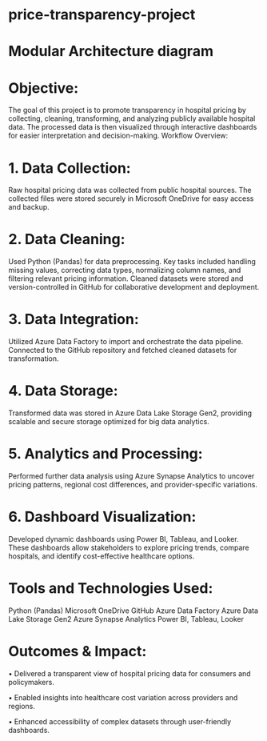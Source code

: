 # price-transparency-project
# Modular Architecture diagram​

# Objective:
The goal of this project is to promote transparency in hospital pricing by collecting, cleaning, transforming, and analyzing publicly available hospital data. The processed data is then visualized through interactive dashboards for easier interpretation and decision-making.
Workflow Overview:
# 1. Data Collection:
Raw hospital pricing data was collected from public hospital sources. The collected files were stored securely in Microsoft OneDrive for easy access and backup.
# 2. Data Cleaning:
Used Python (Pandas) for data preprocessing. Key tasks included handling missing values, correcting data types, normalizing column names, and filtering relevant pricing information. Cleaned datasets were stored and version-controlled in GitHub for collaborative development and deployment.
# 3. Data Integration:
Utilized Azure Data Factory to import and orchestrate the data pipeline. Connected to the GitHub repository and fetched cleaned datasets for transformation.
# 4. Data Storage:
Transformed data was stored in Azure Data Lake Storage Gen2, providing scalable and secure storage optimized for big data analytics.
# 5. Analytics and Processing:
Performed further data analysis using Azure Synapse Analytics to uncover pricing patterns, regional cost differences, and provider-specific variations.
# 6. Dashboard Visualization:
Developed dynamic dashboards using Power BI, Tableau, and Looker. These dashboards allow stakeholders to explore pricing trends, compare hospitals, and identify cost-effective healthcare options.
# Tools and Technologies Used:
Python (Pandas)
Microsoft OneDrive
GitHub
Azure Data Factory
Azure Data Lake Storage Gen2
Azure Synapse Analytics
Power BI, Tableau, Looker
# Outcomes & Impact:

• Delivered a transparent view of hospital pricing data for consumers and policymakers.

• Enabled insights into healthcare cost variation across providers and regions.

• Enhanced accessibility of complex datasets through user-friendly dashboards.

